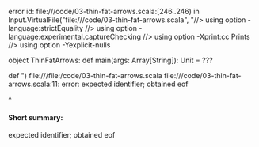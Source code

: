 error id: file://<WORKSPACE>/code/03-thin-fat-arrows.scala:[246..246) in Input.VirtualFile("file://<WORKSPACE>/code/03-thin-fat-arrows.scala", "//> using option -language:strictEquality
//> using option -language:experimental.captureChecking
//> using option -Xprint:cc Prints
//> using option -Yexplicit-nulls

object ThinFatArrows:
  def main(args: Array[String]): Unit =
    ???

  def 
")
file://<WORKSPACE>/file:<WORKSPACE>/code/03-thin-fat-arrows.scala
file://<WORKSPACE>/code/03-thin-fat-arrows.scala:11: error: expected identifier; obtained eof

^
#### Short summary: 

expected identifier; obtained eof